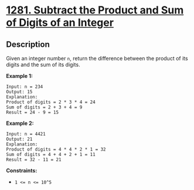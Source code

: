 # [1281. Subtract the Product and Sum of Digits of an Integer](https://leetcode.com/problems/subtract-the-product-and-sum-of-digits-of-an-integer/)

## Description

Given an integer number `n`, return the difference between the product of its digits and the sum of its digits.

**Example 1:**

```
Input: n = 234
Output: 15 
Explanation: 
Product of digits = 2 * 3 * 4 = 24 
Sum of digits = 2 + 3 + 4 = 9 
Result = 24 - 9 = 15
```

**Example 2:**

```
Input: n = 4421
Output: 21
Explanation: 
Product of digits = 4 * 4 * 2 * 1 = 32 
Sum of digits = 4 + 4 + 2 + 1 = 11 
Result = 32 - 11 = 21
```

**Constraints:**
* `1 <= n <= 10^5`

